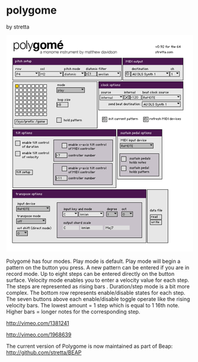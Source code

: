 # polygome

by stretta

![](polygome.png)


Polygomé has four modes. Play mode is default. Play mode will begin a pattern on the button you press. A new pattern can be entered if you are in record mode. Up to eight steps can be entered directly on the button surface. Velocity mode enables you to enter a velocity value for each step. The steps are represented as rising bars . Duration/step mode is a bit more complex. The bottom row represents enable/disable states for each step. The seven buttons above each enable/disable toggle operate like the rising velocity bars. The lowest amount = 1 step which is equal to 1 16th note. Higher bars = longer notes for the corresponding step. 


http://vimeo.com/1381241

http://vimeo.com/1968639

The current version of Polygome is now maintained as part of Beap:
http://github.com/stretta/BEAP